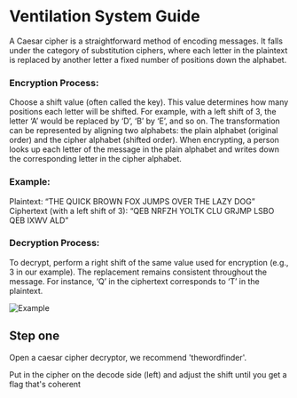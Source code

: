 # Ventilation System Guide

A Caesar cipher is a straightforward method of encoding messages. It falls under the category of substitution ciphers, where each letter in the plaintext is replaced by another letter a fixed number of positions down the alphabet.

### Encryption Process:
Choose a shift value (often called the key). This value determines how many positions each letter will be shifted.
For example, with a left shift of 3, the letter ‘A’ would be replaced by ‘D’, ‘B’ by ‘E’, and so on.
The transformation can be represented by aligning two alphabets: the plain alphabet (original order) and the cipher alphabet (shifted order).
When encrypting, a person looks up each letter of the message in the plain alphabet and writes down the corresponding letter in the cipher alphabet.

### Example:
Plaintext: “THE QUICK BROWN FOX JUMPS OVER THE LAZY DOG”
Ciphertext (with a left shift of 3): “QEB NRFZH YOLTK CLU GRJMP LSBO QEB IXWV ALD”

### Decryption Process:
To decrypt, perform a right shift of the same value used for encryption (e.g., 3 in our example).
The replacement remains consistent throughout the message.
For instance, ‘Q’ in the ciphertext corresponds to ‘T’ in the plaintext.

![Example](Caesarcipher.png)

## Step one

Open a caesar cipher decryptor, we recommend 'thewordfinder'.

Put in the cipher on the decode side (left) and adjust the shift until you get a flag that's coherent 